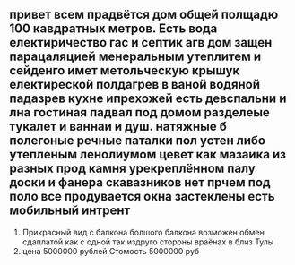 ## привет всем прадвётся дом общей полщадю 100 кавдратных метров. Есть вода електиричество гас и септик агв дом защен парацаляцией менеральным утеплитем и сейденго имет метольческую крышук електиреской полдагрев в ваной водяной падазрев кухне ипрехожей есть девспальни и лна гостиная падвал под домом разделеые тукалет и ваннаи и душ. натяжные б полегоные  речные паталки пол устен либо утепленым ленолиумом цевет как мазаика из разных прод камня урекреплённом палу доски и фанера скавазников нет прчем под поло все продувается  окна застеклены есть мобильный интрент 


1. Прикрасный вид с балкона болшого балкона возможен обмен сдаплатой как с одной так издруго стороны враёнах в близ Тулы
2. цена 5000000 рублей
Стомость 5000000 руб